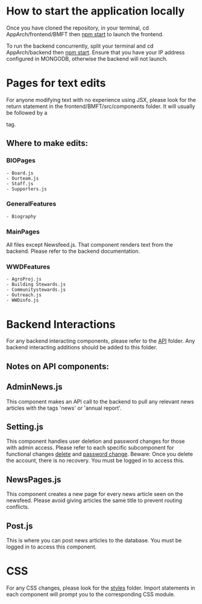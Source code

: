 # How to start the application locally

Once you have cloned the repository, in your terminal, cd AppArch/frontend/BMFT then [npm start]() to launch the frontend.

To run the backend concurrently, split your terminal and cd AppArch/backend then [npm start](). Ensure that you have your IP address configured in MONGODB, otherwise the backend will not launch.

# Pages for text edits

For anyone modifying text with no experience using JSX, please look for the return statement in the frontend/BMFT/src/components folder. It will usually be followed by a <div> tag.

## Where to make edits:

### BIOPages

    - Board.js
    - Ourteam.js
    - Staff.js
    - Supporters.js

### GeneralFeatures

    - Biography

### MainPages
    
All files except Newsfeed.js. That component renders text from the backend. Please refer to the backend documentation.

### WWDFeatures

    - AgroProj.js
    - Building Stewards.js
    - Communitystewards.js
    - Outreach.js
    - WWDinfo.js

# Backend Interactions

For any backend interacting components, please refer to the [API](https://github.com/IvanMK518/Belize-Maya-Forest-Trust/tree/main/AppArch/frontend/BMFT/src/components/API) folder. Any backend interacting additions should be added to this folder.

## Notes on API components:

## AdminNews.js

This component makes an API call to the backend to pull any relevant news articles with the tags 'news' or 'annual report'. 

## Setting.js

This component handles user deletion and password changes for those with admin access. Please refer to each specific subcomponent for functional changes [delete](https://github.com/IvanMK518/Belize-Maya-Forest-Trust/blob/main/AppArch/frontend/BMFT/src/components/API/DeleteUser.js) and [password change](https://github.com/IvanMK518/Belize-Maya-Forest-Trust/blob/main/AppArch/frontend/BMFT/src/components/API/UpdatePassword.js). Beware: Once you delete the account, there is no recovery. You must be logged in to access this.

## NewsPages.js

This component creates a new page for every news article seen on the newsfeed. Please avoid giving articles the same title to prevent routing conflicts.

## Post.js

This is where you can post news articles to the database. You must be logged in to access this component.

# CSS 

For any CSS changes, please look for the [styles](https://github.com/IvanMK518/Belize-Maya-Forest-Trust/tree/main/AppArch/frontend/BMFT/src/components/styles)
folder. Import statements in each component will prompt you to the corresponding CSS module.



